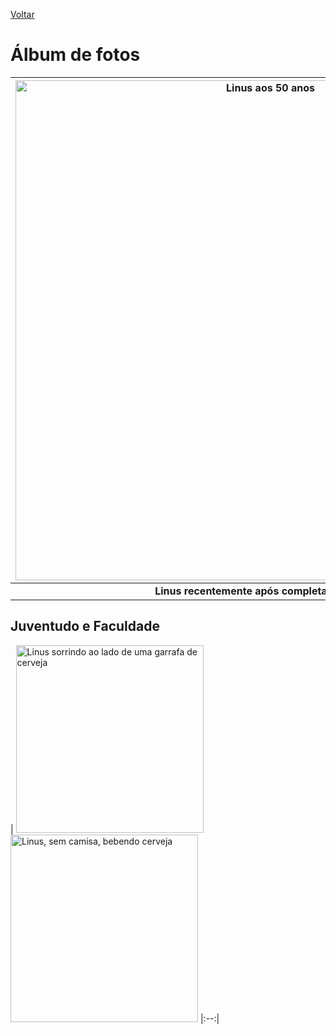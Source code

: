 [Voltar](intro.md)

# Álbum de fotos

| <img alt="Linus aos 50 anos" src="assets/linus-50" width="800"/> |
|:--:|
| <b>Linus recentemente após completar 50 anos.</b>|

## Juventudo e Faculdade

| <img alt="Linus sorrindo ao lado de uma garrafa de cerveja" src="assets/linus-college-2" width="300" />
<img alt="Linus, sem camisa, bebendo cerveja" src="assets/linus-college-3" width="300" />
|:--:|
